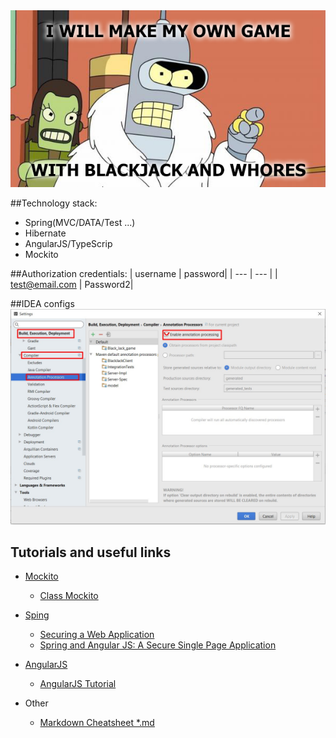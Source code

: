 <img src ="https://raw.githubusercontent.com/ShostakRV/Black_Jack_game/master/docs/PIC.jpg" />

##Technology stack:
* Spring(MVC/DATA/Test ...)
* Hibernate
* AngularJS/TypeScrip
* Mockito

##Authorization credentials:
| username | password|
| --- | --- |
| test@email.com | Password2|

##IDEA configs
<img src ="https://raw.githubusercontent.com/ShostakRV/Black_Jack_game/master/docs/Annotation_processing.jpg" />

## Tutorials and useful links
* [Mockito](http://mockito.org/)
    * [Class Mockito](https://mockito.googlecode.com/hg-history/1.5/javadoc/org/mockito/Mockito.html)

* [Sping](https://spring.io/)
    * [Securing a Web Application](https://spring.io/guides/gs/securing-web/)
    * [Spring and Angular JS: A Secure Single Page Application](https://spring.io/blog/2015/01/12/spring-and-angular-js-a-secure-single-page-application#using-spring-boot-cli)
* [AngularJS](https://angularjs.org/)
    * [AngularJS Tutorial](http://www.tutorialspoint.com/angularjs/index.htm)
* Other
    * [Markdown Cheatsheet *.md](https://github.com/adam-p/markdown-here/wiki/Markdown-Cheatsheet)